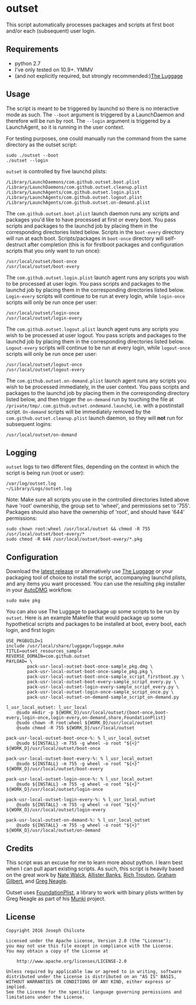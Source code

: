 outset
======

This script automatically processes packages and scripts at first boot and/or each (subsequent) user login. 

Requirements
------------
+ python 2.7  
+ I've only tested on 10.9+. YMMV
+ (and not explicitly required, but strongly recommended:)[The Luggage](https://github.com/unixorn/luggage)

Usage
-----

The script is meant to be triggered by launchd so there is no interactive mode as such. The `--boot` argument is triggered by a LaunchDaemon and therefore will be run by root. The `--login` argument is triggered by a LaunchAgent, so it is running in the user context.  

For testing purposes, one could manually run the command from the same directory as the outset script:

	sudo ./outset --boot
	./outset --login

`outset` is controlled by five launchd plists:

	/Library/LaunchDaemons/com.github.outset.boot.plist
	/Library/LaunchDaemons/com.github.outset.cleanup.plist
	/Library/LaunchAgents/com.github.outset.login.plist
	/Library/LaunchAgents/com.github.outset.logout.plist
	/Library/LaunchAgents/com.github.outset.on-demand.plist

The `com.github.outset.boot.plist` launch daemon runs any scripts and packages you'd like to have processed at first or every boot. You pass scripts and packages to the launchd job by placing them in the corresponding directories listed below. Scripts in the `boot-every` directory will run at each boot. Scripts/packages in `boot-once` directory will self-destruct after completion (this is for firstboot packages and configuration scripts that you only want to run once):

	/usr/local/outset/boot-once
	/usr/local/outset/boot-every

The `com.github.outset.login.plist` launch agent runs any scripts you wish to be processed at user login. You pass scripts and packages to the launchd job by placing them in the corresponding directories listed below. `Login-every` scripts will continue to be run at every login, while `login-once` scripts will only be run once per user:

	/usr/local/outset/login-once
	/usr/local/outset/login-every

The `com.github.outset.logout.plist` launch agent runs any scripts you wish to be processed at user logout. You pass scripts and packages to the launchd job by placing them in the corresponding directories listed below. `Logout-every` scripts will continue to be run at every login, while `logout-once` scripts will only be run once per user:

	/usr/local/outset/logout-once
	/usr/local/outset/logout-every

The `com.github.outset.on-demand.plist` launch agent runs any scripts you wish to be processed immediately, in the user context. You pass scripts and packages to the launchd job by placing them in the corresponding directory listed below, and then trigger the `on-demand` run by touching the file at `/private/tmp/.com.github.outset.ondemand.launchd`, i.e. with a postinstall script. `On-demand` scripts will be immediately removed by the `com.github.outset.cleanup.plist` launch daemon, so they will **not** run for subsequent logins:

	/usr/local/outset/on-demand

Logging
-------
`outset` logs to two different files, depending on the context in which the script is being run (root or user):

	/var/log/outset.log
	~/Library/Logs/outset.log

Note: Make sure all scripts you use in the controlled directories listed above have 'root' ownership, the group set to 'wheel', and permissions set to '755'. Packages should also have the ownership of 'root', and should have '644' permissions:

	sudo chown root:wheel /usr/local/outset && chmod -R 755 /usr/local/outset/boot-every/*
	sudo chmod -R 644 /usr/local/outset/boot-every/*.pkg

Configuration
-------------
Download the [latest release](https://github.com/chilcote/outset/releases) or alternatively use [The Luggage](https://github.com/unixorn/luggage) or your packaging tool of choice to install the script, accompanying launchd plists, and any items you want processed. You can use the resulting pkg installer in your [AutoDMG](https://github.com/MagerValp/AutoDMG) workflow.

	sudo make pkg

You can also use The Luggage to package up some scripts to be run by `outset`. Here is an example Makefile that would package up some hypothetical scripts and packages to be installed at boot, every boot, each login, and first login:

	USE_PKGBUILD=1
	include /usr/local/share/luggage/luggage.make
	TITLE=outset_resources_sample
	REVERSE_DOMAIN=com.github.outset
	PAYLOAD= \
			pack-usr-local-outset-boot-once-sample_pkg.dmg \
			pack-usr-local-outset-boot-once-sample_pkg.pkg \
			pack-usr-local-outset-boot-once-sample_script_firstboot.py \
			pack-usr-local-outset-boot-every-sample_script_every.py \
			pack-usr-local-outset-login-every-sample_script_every.py \
			pack-usr-local-outset-login-once-sample_script_once.py \
			pack-usr-local-outset-on-demand-sample_script_on-demand.py

	l_usr_local_outset: l_usr_local
		@sudo mkdir -p ${WORK_D}/usr/local/outset/{boot-once,boot-every,login-once,login-every,on-demand,share,FoundationPlist}
		@sudo chown -R root:wheel ${WORK_D}/usr/local/outset
		@sudo chmod -R 755 ${WORK_D}/usr/local/outset

	pack-usr-local-outset-boot-once-%: % l_usr_local_outset
		@sudo ${INSTALL} -m 755 -g wheel -o root "${<}" ${WORK_D}/usr/local/outset/boot-once

	pack-usr-local-outset-boot-every-%: % l_usr_local_outset
		@sudo ${INSTALL} -m 755 -g wheel -o root "${<}" ${WORK_D}/usr/local/outset/boot-every

	pack-usr-local-outset-login-once-%: % l_usr_local_outset
		@sudo ${INSTALL} -m 755 -g wheel -o root "${<}" ${WORK_D}/usr/local/outset/login-once

	pack-usr-local-outset-login-every-%: % l_usr_local_outset
		@sudo ${INSTALL} -m 755 -g wheel -o root "${<}" ${WORK_D}/usr/local/outset/login-every

	pack-usr-local-outset-on-demand-%: % l_usr_local_outset
		@sudo ${INSTALL} -m 755 -g wheel -o root "${<}" ${WORK_D}/usr/local/outset/on-demand

Credits
-------
This script was an excuse for me to learn more about python. I learn best when I can pull apart existing scripts. As such, this script is heavily based on the great work by [Nate Walck](https://github.com/natewalck/Scripts/blob/master/scriptRunner.py), [Allister Banks](https://gist.github.com/arubdesu/8271ba29ac5aff8f982c), [Rich Trouton](https://github.com/rtrouton/First-Boot-Package-Install), [Graham Gilbert](https://github.com/grahamgilbert/first-boot-pkg/blob/master/Resources/first-boot), and [Greg Neagle](https://github.com/munki/munki/blob/master/code/client/managedsoftwareupdate#L87).

Outset uses [FoundationPlist](https://github.com/munki/munki/blob/master/code/client/munkilib/FoundationPlist.py), a library to work with binary plists written by Greg Neagle as part of his [Munki](https://github.com/munki) project.

License
-------

	Copyright 2016 Joseph Chilcote
	
	Licensed under the Apache License, Version 2.0 (the "License");
	you may not use this file except in compliance with the License.
	You may obtain a copy of the License at
	
		http://www.apache.org/licenses/LICENSE-2.0
	
	Unless required by applicable law or agreed to in writing, software
	distributed under the License is distributed on an "AS IS" BASIS,
	WITHOUT WARRANTIES OR CONDITIONS OF ANY KIND, either express or implied.
	See the License for the specific language governing permissions and
	limitations under the License.
